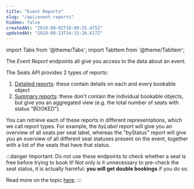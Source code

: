 ```yaml
---
title: "Event Reports"
slug: "/api/event-reports"
hidden: false
createdAt: "2018-08-02T10:09:25.475Z"
updatedAt: "2018-08-23T14:15:26.617Z"
---
```


import Tabs from '@theme/Tabs';
import TabItem from '@theme/TabItem';

The *Event Report* endpoints all give you access to the data about an event. 

The Seats API provides 2 types of reports: 

1. [Detailed reports](/docs/api/detailed-reports): these contain details on each and every bookable object
2. [Summary reports](/docs/api/summary-reports): these don't contain the individual bookable objects, but give you an aggregated view (e.g. the total number of seats with status "BOOKED"). 

You can retrieve each of these reports in different representations, which we call report types. For example, the *byLabel* report will give you an overview of all seats per seat label, whereas the "byStatus" report will give you an overview of all different seat statuses present on the event, together with a list of the seats that have that status. 


:::danger Important: Do not use these endpoints to check whether a seat is free before trying to book it!
Not only is it unnecessary to pre-check the seat status, it is actually harmful: **you will get double bookings** if you do so. 

Read more on the topic [here](http://support.seats.io/integrating-seats-io/faq/why-am-i-seeing-double-bookings-in-my-system).
:::

